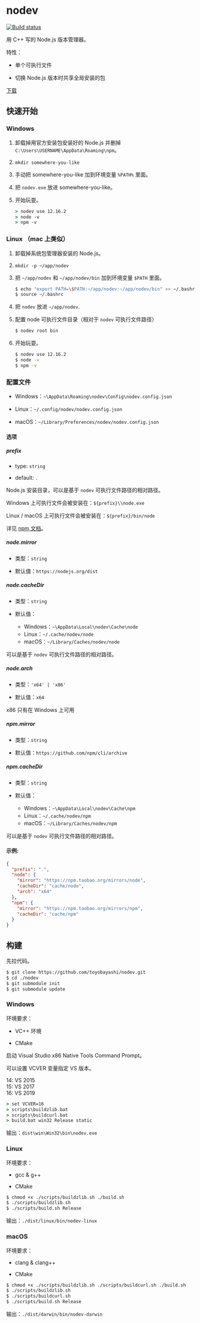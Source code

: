 # nodev

[![Build status](https://api.travis-ci.com/toyobayashi/nodev.svg?branch=master&status=passed)](https://www.travis-ci.com/github/toyobayashi/nodev/)

用 C++ 写的 Node.js 版本管理器。

特性：

* 单个可执行文件

* 切换 Node.js 版本时共享全局安装的包

[下载](https://github.com/toyobayashi/nodev/releases)

## 快速开始

### Windows

1. 卸载掉用官方安装包安装好的 Node.js 并删掉 `C:\Users\USERNAME\AppData\Roaming\npm`。

2. `mkdir somewhere-you-like`

3. 手动把 somewhere-you-like 加到环境变量 `%PATH%` 里面。

4. 把 `nodev.exe` 放进 somewhere-you-like。

5. 开始玩耍。

    ``` bat
    > nodev use 12.16.2
    > node -v
    > npm -v
    ```

### Linux （mac 上类似）

1. 卸载掉系统包管理器安装的 Node.js。

2. `mkdir -p ~/app/nodev`

3. 把 `~/app/nodev` 和 `~/app/nodev/bin` 加到环境变量 `$PATH` 里面。

    ``` bash
    $ echo "export PATH=\$PATH:~/app/nodev:~/app/nodev/bin" >> ~/.bashrc
    $ source ~/.bashrc
    ```

4. 把 `nodev` 放进 `~/app/nodev`.

5. 配置 node 可执行文件目录（相对于 `nodev` 可执行文件路径）

    ``` bash
    $ nodev root bin
    ```

6. 开始玩耍。

    ``` bash
    $ nodev use 12.16.2
    $ node -v
    $ npm -v
    ```

### 配置文件

* Windows：`~\AppData\Roaming\nodev\Config\nodev.config.json`

* Linux：`~/.config/nodev/nodev.config.json`

* macOS：`~/Library/Preferences/nodev/nodev.config.json`

#### 选项

##### prefix

* type: `string`

* default: `.`

Node.js 安装目录，可以是基于 `nodev` 可执行文件路径的相对路径。

Windows 上可执行文件会被安装在：`${prefix}\\node.exe`

Linux / macOS 上可执行文件会被安装在：`${prefix}/bin/node`

详见 [npm 文档](https://docs.npmjs.com/files/folders#prefix-configuration)。

##### node.mirror

* 类型：`string`

* 默认值：`https://nodejs.org/dist`

##### node.cacheDir

* 类型：`string`

* 默认值：
    * Windows：`~\AppData\Local\nodev\Cache\node`
    * Linux：`~/.cache/nodev/node`
    * macOS：`~/Library/Caches/nodev/node`

可以是基于 `nodev` 可执行文件路径的相对路径。

##### node.arch

* 类型：`'x64' | 'x86'`

* 默认值：`x64`

x86 只有在 Windows 上可用

##### npm.mirror

* 类型：`string`

* 默认值：`https://github.com/npm/cli/archive`

##### npm.cacheDir

* 类型：`string`

* 默认值：
    * Windows：`~\AppData\Local\nodev\Cache\npm`
    * Linux：`~/.cache/nodev/npm`
    * macOS：`~/Library/Caches/nodev/npm`

可以是基于 `nodev` 可执行文件路径的相对路径。

#### 示例:

``` json
{
  "prefix": ".",
  "node": {
    "mirror": "https://npm.taobao.org/mirrors/node",
    "cacheDir": "cache/node",
    "arch": "x64"
  },
  "npm": {
    "mirror": "https://npm.taobao.org/mirrors/npm",
    "cacheDir": "cache/npm"
  }
}
```

## 构建

先拉代码。

``` bash
$ git clone https://github.com/toyobayashi/nodev.git
$ cd ./nodev
$ git submodule init
$ git submodule update
```

### Windows

环境要求：

* VC++ 环境

* CMake

启动 Visual Studio x86 Native Tools Command Prompt。

可以设置 VCVER 变量指定 VS 版本。

14: VS 2015  
15: VS 2017  
16: VS 2019

``` bat
> set VCVER=16
> scripts\buildzlib.bat
> scripts\buildcurl.bat
> build.bat win32 Release static
```

输出：`dist\win\Win32\bin\nodev.exe`

### Linux

环境要求：

* gcc & g++

* CMake

``` bash
$ chmod +x ./scripts/buildzlib.sh ./build.sh
$ ./scripts/buildzlib.sh
$ ./scripts/build.sh Release
```

输出：`./dist/linux/bin/nodev-linux`

### macOS

环境要求：

* clang & clang++

* CMake

``` bash
$ chmod +x ./scripts/buildzlib.sh ./scripts/buildcurl.sh ./build.sh
$ ./scripts/buildzlib.sh
$ ./scripts/buildcurl.sh
$ ./scripts/build.sh Release
```

输出：`./dist/darwin/bin/nodev-darwin`
